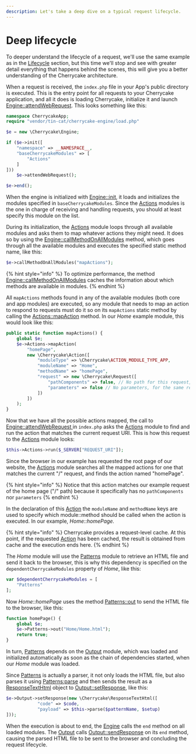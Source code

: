 ```yaml
---
description: Let's take a deep dive on a typical request lifecycle.
---
```


# Deep lifecycle

To deeper understand the lifecycle of a request, we'll use the same example as in the [Lifecycle](./) section, but this time we'll stop and see with greater detail everything that happens behind the scenes, this will give you a better understanding of the Cherrycake architecture.

When a request is received, the `index.php` file in your App's public directory is executed. This is the entry point for all requests to your Cherrycake application, and all it does is loading Cherrycake, initialize it and launch [Engine::attendWebRequest](../../reference/core-classes/engine/attendwebrequest.md). This looks something like this:

```php
namespace CherrycakeApp;
require "vendor/tin-cat/cherrycake-engine/load.php"

$e = new \Cherrycake\Engine;

if ($e->init([
    "namespace" => __NAMESPACE__,
    "baseCherrycakeModules" => [
        "Actions"
    ]
]))
    $e->attendWebRequest();

$e->end();
```

When the engine is initialized with [Engine::init](../../reference/core-classes/engine/init.md), it loads and initializes the modules specified in `baseCherrycakeModules`. Since the [Actions](../../reference/core-modules/actions.md) modules is the one in charge of receiving and handling requests, you should at least specify this module on the list.

During its initialization, the [Actions](../../reference/core-modules/actions.md) module loops through all available modules and asks them to map whatever actions they might need. It does so by using the [Engine::callMethodOnAllModules](../../reference/core-classes/engine/callmethodonallmodules.md) method, which goes through all the available modules and executes the specified static method name, like this:

```php
$e->callMethodOnAllModules("mapActions");
```

{% hint style="info" %}
To optimize performance, the method [Engine::callMethodOnAllModules](../../reference/core-classes/engine/callmethodonallmodules.md) caches the information about which methods are available in modules.
{% endhint %}

All `mapActions` methods found in any of the available modules \(both core and app modules\) are executed, so any module that needs to map an action to respond to requests must do it so on its `mapActions` static method by calling the [Actions::mapAction](../../reference/core-modules/actions.md#mapaction-actionname-action) method. In our _Home_ example module, this would look like this:

```php
public static function mapActions() {
	global $e;
	$e->Actions->mapAction(
		"homePage",
		new \Cherrycake\Action([
			"moduleType" => \Cherrycake\ACTION_MODULE_TYPE_APP,
			"moduleName" => "Home",
			"methodName" => "homePage",
			"request" => new \Cherrycake\Request([
				"pathComponents" => false, // No path for this request, since this must respond to the root / request
				"parameters" => false // No parameters, for the same reason above
			])
		])
	);
}
```

Now that we have all the possible actions mapped, the call to [Engine::attendWebRequest ](../../reference/core-classes/engine/attendwebrequest.md)in `index.php` asks the [Actions](../../reference/core-modules/actions.md) module to find and run the action that matches the current request URI. This is how this request to the [Actions](../../reference/core-modules/actions.md) module looks:

```php
$this->Actions->run($_SERVER["REQUEST_URI"]);
```

Since the browser in our example has requested the root page of our website, the [Actions](../../reference/core-modules/actions.md) module searches all the mapped actions for one that matches the current "/" request, and finds the action named "homePage".

{% hint style="info" %}
Notice that this action matches our example request of the home page \("/" path\) because it specifically has no `pathComponents` nor `parameters`
{% endhint %}

In the declaration of this [Action](../../reference/core-classes/action/) the `moduleName` and `methodName` keys are used to specify which module::method should be called when the action is executed. In our example, _Home::homePage._

{% hint style="info" %}
Cherrycake provides a request-level cache. At this point, if the requested [Action](../../reference/core-classes/action/) has been cached, the result is obtained from cache and the execution ends here.
{% endhint %}

The _Home_ module will use the [Patterns](../../reference/core-modules/patterns.md) module to retrieve an HTML file and send it back to the browser, this is why this dependency is specified on the `dependentCherrycakeModules` property of _Home_, like this:

```php
var $dependentCherrycakeModules = [
    "Patterns"
];
```

Now _Home::homePage_ uses the method [Patterns::out](../../reference/core-modules/patterns.md#out-patternname-setup-code) to send the HTML file to the browser, like this:

```php
function homePage() {
    global $e;
    $e->Patterns->out("Home/Home.html");
    return true;
}
```

In turn, [Patterns](../../reference/core-modules/patterns.md) depends on the [Output](../../reference/core-modules/output/) module, which was loaded and initialized automatically as soon as the chain of dependencies started, when our _Home_ module was loaded.

Since [Patterns](../../reference/core-modules/patterns.md) is actually a parser, it not only loads the HTML file, but also parses it using [Patterns:parse](../../reference/core-modules/patterns.md#parse-patternname-setup) and then sends the result as a [ResponseTextHtml](../../reference/core-classes/response/responsetexthtml.md) object to [Output::setResponse](../../reference/core-modules/output/#setresponse-response), like this:

```php
$e->Output->setResponse(new \Cherrycake\ResponseTextHtml([
			"code" => $code,
			"payload" => $this->parse($patternName, $setup)
]));
```

When the execution is about to end, the [Engine](../../reference/core-classes/engine/) calls the `end` method on all loaded modules. The [Output](../../reference/core-modules/output/)  calls [Output::sendResponse](../../reference/core-modules/output/#sendresponse-response) on its `end` method, causing the parsed HTML file to be sent to the browser and concluding the request lifecycle.


